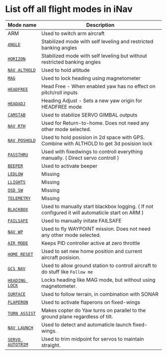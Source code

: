 # List off all flight modes in iNav

|  Mode name | Description |
|  ------ | ------ |
|  ARM | Used to switch arm aircraft |
|  [`ANGLE`](/iNavFlight/inav/wiki/Modes) | Stabilized mode with self leveling and restricted banking angles |
|  [`HORIZON`](/iNavFlight/inav/wiki/Modes)  | Stabilized mode with self leveling but without restricted banking angles |
|  [`NAV ALTHOLD`](/iNavFlight/inav/wiki/Navigation-modes) | Used to hold altitude |
|  [`MAG`](/iNavFlight/inav/wiki/Modes) | Used to lock heading using magnetometer |
|  [`HEADFREE`](/iNavFlight/inav/wiki/Modes) | Head Free - When enabled yaw has no effect on pitch/roll inputs |
|  [`HEADADJ`](/iNavFlight/inav/wiki/Modes) | Heading Adjust - Sets a new yaw origin for HEADFREE mode |
|  [`CAMSTAB`](/iNavFlight/inav/wiki/Modes) | Used to stabilize SERVO GIMBAL outputs |
|  [`NAV RTH`](/iNavFlight/inav/wiki/Navigation-modes) | Used for Return-to-home. Does not need any other mode selected. |
|  [`NAV POSHOLD`](/iNavFlight/inav/wiki/Navigation-modes) | Used to hold posision in 2d space with GPS. Combine with ALTHOLD to get 3d posision lock |
|  [`PASSTHRU`](/iNavFlight/inav/wiki/Modes) | Used with fixedwings to controll everything manually. ( Direct servo controll ) |
|  [`BEEPER`](/iNavFlight/inav/wiki/Modes) | Used to activate beeper |
|  [`LEDLOW`](/iNavFlight/inav/wiki/Modes) | Missing |
|  [`LLIGHTS`](/iNavFlight/inav/wiki/Modes) | Missing |
|  [`OSD SW`](/iNavFlight/inav/wiki/Modes) | Missing |
|  [`TELEMETRY`](/iNavFlight/inav/wiki/Modes) | Missing |
|  [`BLACKBOX`](/iNavFlight/inav/wiki/Modes) | Used to manually start blackbox logging. ( If not configured it will automaticle start on ARM ) |
|  [`FAILSAFE`](/iNavFlight/inav/wiki/Modes) | Used to manually initate FAILSAFE |
|  [`NAV WP`](/iNavFlight/inav/wiki/Navigation-modes) | Used to fly WAYPOINT mission. Does not need any other mode selected. |
|  [`AIR MODE`](/iNavFlight/inav/wiki/Modes) | Keeps PID controller active at zero throttle |
|  [`HOME RESET`](/iNavFlight/inav/wiki/Navigation-modes) | Used to set new home position and current aircraft posision. |
|  [`GCS NAV`](/iNavFlight/inav/wiki/Navigation-modes) | Used to allow ground station to controll aircraft to do stuff like `Follow me` |
|  [`HEADING LOCK`](/iNavFlight/inav/wiki/Modes) | Locks heading like MAG mode, but without using magnetometer. |
|  [`SURFACE`](/iNavFlight/inav/wiki/Modes) | Used to follow terrain, in combination with SONAR |
|  [`FLAPERON`](/iNavFlight/inav/wiki/Modes) | Used to activate flaperons on fixed-wings |
|  [`TURN ASSIST`](/iNavFlight/inav/wiki/Modes)  | Makes copter do Yaw turns on parallel to the ground plane regardless of tilt. |
|  [`NAV LAUNCH`](/iNavFlight/inav/wiki/Modes) | Used to detect and automaticle launch fixed-wings. |
|  [`SERVO AUTOTRIM`](/iNavFlight/inav/wiki/Modes) | Used to trim midpoint for servos to maintain straight. |
